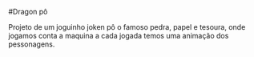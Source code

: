 #Dragon pô
<br>
<p>Projeto de um joguinho joken pô o famoso pedra, papel e tesoura, onde jogamos conta a maquina a cada jogada temos uma animação dos pessonagens.</p>
<br>
<br>

